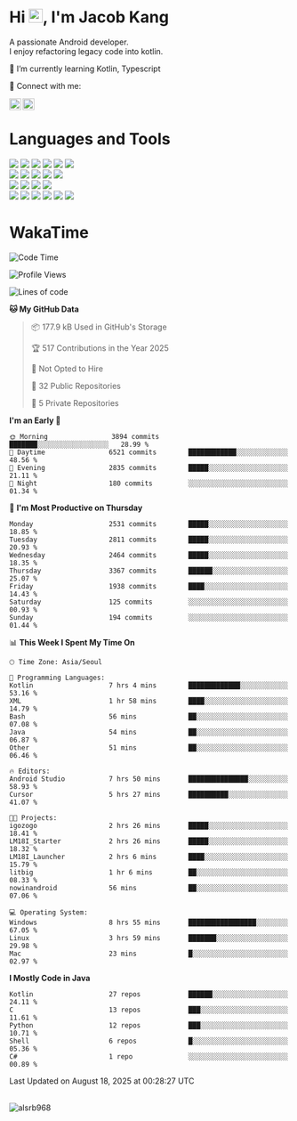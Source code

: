 # Hi <img src="https://media.giphy.com/media/hvRJCLFzcasrR4ia7z/giphy.gif" width="25px">, I'm Jacob Kang
A passionate Android developer.
</br>
I enjoy refactoring legacy code into kotlin.

🌱 I’m currently learning Kotlin, Typescript

🤝 Connect with me:

<a href="https://www.linkedin.com/in/minkyu-kang-b7477b1b2/"><img align="left" src="https://raw.githubusercontent.com/yushi1007/yushi1007/main/images/linkedin.svg" alt="Minkyu Kang | LinkedIn" width="21px"/></a>
<a href="https://www.instagram.com/_jacob_kang/"><img align="left" src="https://raw.githubusercontent.com/yushi1007/yushi1007/main/images/instagram.svg" alt="Jacob Kang | Instagram" width="21px"/></a>

</br>

# Languages and Tools

<div align="left">
<img src="https://img.shields.io/badge/java-007396?logo=java&logoColor=white"/>
<img src="https://img.shields.io/badge/kotlin-7F52FF?logo=kotlin&logoColor=white"/>
<img src="https://img.shields.io/badge/python-3776AB?logo=python&logoColor=white"/>
<img src="https://img.shields.io/badge/bash shell-4EAA25?logo=gnubash&logoColor=white"/>
<img src="https://img.shields.io/badge/c-A8B9CC?logo=c&logoColor=white"/>
<img src="https://img.shields.io/badge/c++-00599C?logo=c%2b%2b&logoColor=white"/>
</div>
<div align="left">
<img src="https://img.shields.io/badge/git-F05032?logo=git&logoColor=white"/>
<img src="https://img.shields.io/badge/github-181717?logo=github&logoColor=white"/>
<img src="https://img.shields.io/badge/mysql-4479A1?logo=mysql&logoColor=white"/>
<img src="https://img.shields.io/badge/sqlite-003B57?logo=sqlite&logoColor=white"/>
<img src="https://img.shields.io/badge/amazon AWS-232F3E?logo=amazonaws&logoColor=white"/>
</div>
<div align="left">
<img src="https://img.shields.io/badge/android-3DDC84?logo=android&logoColor=white"/>
<img src="https://img.shields.io/badge/linux-FCC624?logo=linux&logoColor=white"/>
<img src="https://img.shields.io/badge/flask-000000?logo=flask&logoColor=white"/>
<img src="https://img.shields.io/badge/arduino-00979D?logo=arduino&logoColor=white"/>
</div>
<div align="left">
<img src="https://img.shields.io/badge/slack-4A154B?logo=slack&logoColor=white"/>
<img src="https://img.shields.io/badge/notion-000000?logo=notion&logoColor=white"/>
<img src="https://img.shields.io/badge/jira-0052CC?logo=jira&logoColor=white"/>
<img src="https://img.shields.io/badge/postman-FF6C37?logo=postman&logoColor=white"/>
<img src="https://img.shields.io/badge/intellij-000000?logo=intellijidea&logoColor=white"/>
<img src="https://img.shields.io/badge/pycharm-000000?logo=pycharm&logoColor=white"/>
</div>

# WakaTime

<!--START_SECTION:waka-->
![Code Time](http://img.shields.io/badge/Code%20Time-5%2C198%20hrs%2011%20mins-blue)

![Profile Views](http://img.shields.io/badge/Profile%20Views-3-blue)

![Lines of code](https://img.shields.io/badge/From%20Hello%20World%20I%27ve%20Written-5.7%20million%20lines%20of%20code-blue)

**🐱 My GitHub Data** 

> 📦 177.9 kB Used in GitHub's Storage 
 > 
> 🏆 517 Contributions in the Year 2025
 > 
> 🚫 Not Opted to Hire
 > 
> 📜 32 Public Repositories 
 > 
> 🔑 5 Private Repositories 
 > 
**I'm an Early 🐤** 

```text
🌞 Morning                3894 commits        ███████░░░░░░░░░░░░░░░░░░   28.99 % 
🌆 Daytime                6521 commits        ████████████░░░░░░░░░░░░░   48.56 % 
🌃 Evening                2835 commits        █████░░░░░░░░░░░░░░░░░░░░   21.11 % 
🌙 Night                  180 commits         ░░░░░░░░░░░░░░░░░░░░░░░░░   01.34 % 
```
📅 **I'm Most Productive on Thursday** 

```text
Monday                   2531 commits        █████░░░░░░░░░░░░░░░░░░░░   18.85 % 
Tuesday                  2811 commits        █████░░░░░░░░░░░░░░░░░░░░   20.93 % 
Wednesday                2464 commits        █████░░░░░░░░░░░░░░░░░░░░   18.35 % 
Thursday                 3367 commits        ██████░░░░░░░░░░░░░░░░░░░   25.07 % 
Friday                   1938 commits        ████░░░░░░░░░░░░░░░░░░░░░   14.43 % 
Saturday                 125 commits         ░░░░░░░░░░░░░░░░░░░░░░░░░   00.93 % 
Sunday                   194 commits         ░░░░░░░░░░░░░░░░░░░░░░░░░   01.44 % 
```


📊 **This Week I Spent My Time On** 

```text
🕑︎ Time Zone: Asia/Seoul

💬 Programming Languages: 
Kotlin                   7 hrs 4 mins        █████████████░░░░░░░░░░░░   53.16 % 
XML                      1 hr 58 mins        ████░░░░░░░░░░░░░░░░░░░░░   14.79 % 
Bash                     56 mins             ██░░░░░░░░░░░░░░░░░░░░░░░   07.08 % 
Java                     54 mins             ██░░░░░░░░░░░░░░░░░░░░░░░   06.87 % 
Other                    51 mins             ██░░░░░░░░░░░░░░░░░░░░░░░   06.46 % 

🔥 Editors: 
Android Studio           7 hrs 50 mins       ███████████████░░░░░░░░░░   58.93 % 
Cursor                   5 hrs 27 mins       ██████████░░░░░░░░░░░░░░░   41.07 % 

🐱‍💻 Projects: 
igozogo                  2 hrs 26 mins       █████░░░░░░░░░░░░░░░░░░░░   18.41 % 
LM18I_Starter            2 hrs 26 mins       █████░░░░░░░░░░░░░░░░░░░░   18.32 % 
LM18I_Launcher           2 hrs 6 mins        ████░░░░░░░░░░░░░░░░░░░░░   15.79 % 
litbig                   1 hr 6 mins         ██░░░░░░░░░░░░░░░░░░░░░░░   08.33 % 
nowinandroid             56 mins             ██░░░░░░░░░░░░░░░░░░░░░░░   07.06 % 

💻 Operating System: 
Windows                  8 hrs 55 mins       █████████████████░░░░░░░░   67.05 % 
Linux                    3 hrs 59 mins       ███████░░░░░░░░░░░░░░░░░░   29.98 % 
Mac                      23 mins             █░░░░░░░░░░░░░░░░░░░░░░░░   02.97 % 
```

**I Mostly Code in Java** 

```text
Kotlin                   27 repos            ██████░░░░░░░░░░░░░░░░░░░   24.11 % 
C                        13 repos            ███░░░░░░░░░░░░░░░░░░░░░░   11.61 % 
Python                   12 repos            ███░░░░░░░░░░░░░░░░░░░░░░   10.71 % 
Shell                    6 repos             █░░░░░░░░░░░░░░░░░░░░░░░░   05.36 % 
C#                       1 repo              ░░░░░░░░░░░░░░░░░░░░░░░░░   00.89 % 
```




 Last Updated on August 18, 2025 at 00:28:27 UTC
<!--END_SECTION:waka-->

</br>

<div align="left">
<img align="left" src="https://github-readme-stats.vercel.app/api/top-langs?username=alsrb968&show_icons=true&locale=en&layout=compact&theme=dark" alt="alsrb968" />
</div>
